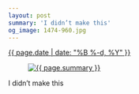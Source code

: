```yaml
---
layout: post
summary: 'I didn’t make this'
og_image: 1474-960.jpg
---
```


<div class="post">
 <time>
  <a href="/1474">
   {{ page.date | date: "%B %-d, %Y" }}
  </a>
 </time>
 <a href="/1474">
  <figure data-taken="8/26/2021">
   <img alt="{{ page.summary }}" sizes="(min-width: 700px) 50vw, calc(100vw - 2rem)" src="{{ site.assets_url }}/1474-480.jpg" srcset="{{ site.assets_url }}/1474-240.jpg 240w, {{ site.assets_url }}/1474-480.jpg 480w, {{ site.assets_url }}/1474-720.jpg 720w, {{ site.assets_url }}/1474-960.jpg 960w"/>
  </figure>
 </a>
 <span>
  I didn’t make this
 </span>
</div>
